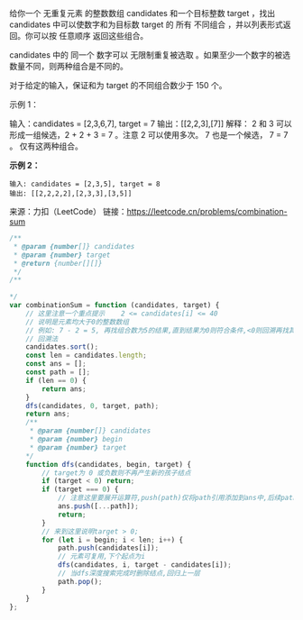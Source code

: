给你一个 无重复元素 的整数数组 candidates 和一个目标整数 target ，找出 candidates 中可以使数字和为目标数 target 的 所有 不同组合 ，并以列表形式返回。你可以按 任意顺序 返回这些组合。

candidates 中的 同一个 数字可以 无限制重复被选取 。如果至少一个数字的被选数量不同，则两种组合是不同的。 

对于给定的输入，保证和为 target 的不同组合数少于 150 个。

 

示例 1：

输入：candidates = [2,3,6,7], target = 7
输出：[[2,2,3],[7]]
解释：
2 和 3 可以形成一组候选，2 + 2 + 3 = 7 。注意 2 可以使用多次。
7 也是一个候选， 7 = 7 。
仅有这两种组合。

**示例 2：**

```
输入: candidates = [2,3,5], target = 8
输出: [[2,2,2,2],[2,3,3],[3,5]]
```

来源：力扣（LeetCode）
链接：https://leetcode.cn/problems/combination-sum

```js
/**
 * @param {number[]} candidates
 * @param {number} target
 * @return {number[][]}
 */
/**
 
*/
var combinationSum = function (candidates, target) {
    // 这里注意一个重点提示    2 <= candidates[i] <= 40
    // 说明是元素均大于0的整数数组
    // 例如: 7 - 2 = 5, 再找组合数为5的结果,直到结果为0则符合条件,<0则回溯再找其他可能性
    // 回溯法
    candidates.sort();
    const len = candidates.length;
    const ans = [];
    const path = [];
    if (len == 0) {
        return ans;
    }
    dfs(candidates, 0, target, path);
    return ans;
    /**
     * @param {number[]} candidates
     * @param {number} begin
     * @param {number} target
    */
    function dfs(candidates, begin, target) {
        // target为 0 或负数则不再产生新的孩子结点
        if (target < 0) return;
        if (target === 0) {
            // 注意这里要展开运算符,push(path)仅将path引用添加到ans中,后续path的元素改变会影响ans中添加的
            ans.push([...path]);
            return;
        }
        // 来到这里说明target > 0;
        for (let i = begin; i < len; i++) {
            path.push(candidates[i]);
            // 元素可复用,下个起点为i
            dfs(candidates, i, target - candidates[i]);
            // 当dfs深度搜索完成时删除结点,回归上一层
            path.pop();
        }
    }
};
```

